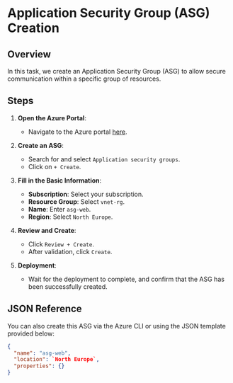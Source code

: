 # Application Security Group (ASG) Creation

## Overview
In this task, we create an Application Security Group (ASG) to allow secure communication within a specific group of resources.

## Steps

1. **Open the Azure Portal**:
   - Navigate to the Azure portal [here](https://portal.azure.com).

2. **Create an ASG**:
   - Search for and select `Application security groups`.
   - Click on `+ Create`.

3. **Fill in the Basic Information**:
   - **Subscription**: Select your subscription.
   - **Resource Group**: Select `vnet-rg`.
   - **Name**: Enter `asg-web`.
   - **Region**: Select `North Europe`.

4. **Review and Create**:
   - Click `Review + Create`.
   - After validation, click `Create`.

5. **Deployment**:
   - Wait for the deployment to complete, and confirm that the ASG has been successfully created.

## JSON Reference

You can also create this ASG via the Azure CLI or using the JSON template provided below:

```json
{
  "name": "asg-web",
  "location": `North Europe`,
  "properties": {}
}
